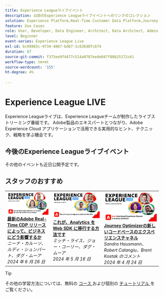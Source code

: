 ```yaml
---
title: Experience Leagueライブイベント
description: 以前のExperience Leagueライブイベントへのリンクのコレクション
solution: Experience Platform,Real-Time Customer Data Platform,Journey Optimizer,Experience Manager,Target,Audience Manager,Analytics
feature: Use Cases
role: User, Developer, Data Engineer, Architect, Data Architect, Admin, Leader
level: Beginner
event-series: Experience League Live
exl-id: bc99865c-9734-4067-bd67-1c636d8fc6f4
duration: 67
source-git-commit: f375ee9f4477c514a0787eede047f80b25172c61
workflow-type: tm+mt
source-wordcount: '155'
ht-degree: 4%

---
```


# Experience League LIVE

Experience Leagueライブは、Experience Leagueチームが制作したライブストリーミング番組です。  Adobe製品のエキスパートとつながり、Adobe Experience Cloud アプリケーションで活用できる実用的なヒント、テクニック、戦略を学ぶ機会です。

<div id="upcoming-events">

## 今後のExperience Leagueライブイベント

その他のイベントも近日公開予定です。

<!-- 

<table>
<tr>
  
  <td style="vertical-align: top;"><a href="episodes/exl-live-episode-09-26-24.md">
      <img alt="Experience League LIVE Aug 28" src="episodes/assets/WebBanner-09-26-2024.png">
    </a>
    <div>
      <a href="episodes/exl-live-episode-09-18-24.md">
        <strong>Explore how AI Assistant transforms customer interactions and enhances productivity in Adobe Experience Cloud Applications and Adobe Campaign. </strong>
      </a>
      <br/><em>with Rachel Hannessian, Amarnath Vannararth, and Arthur Lacroix</em>
      <br/><em>September 26, 2024 at 8:30 PT</em>
    </div>
  </td>
</tr>
</table> 

-->

</div>

<div id="recs-overview-body-1"></div>
<div id="recs-overview-body-2"></div>
<div id="recs-overview-body-3"></div>
<div id="recs-overview-body-4"></div>
<div id="recs-overview-body-5"></div>
<div id="recs-overview-body-6"></div>

<div id="past-events">


</div>

## スタッフのおすすめ

<table style="max-width: 1214px;">

<tr>
  <td style="vertical-align: top;"><a href="episodes/exl-live-episode-06-26-24.md">
      <img alt="Experience Leagueライブ 4 月 21 日" src="episodes/assets/WebBanner-June26-2024.jpg">
    </a>
    <div>
      <a href="episodes/exl-live-episode-06-26-24.md">
        <strong> 最新のAdobe Real-Time CDP リリースによって、ビジネスにどう影響するか </strong>
      </a>
      <br/><em> ニーナ・カルーソ、ルディ・シュンパート、ダグ・ムーア </em>
      <br/><em>2024 年 6 月 26 日 </em>
    </div>
  </td>

<td style="vertical-align: top;">
    <a href="episodes/exl-live-episode-05-16-24.md">
      <img alt="Experience League LIVE EP8" src="episodes/assets/WebBanner-May16-2024.jpg">
    </a>
    <div>
      <a href="episodes/exl-live-episode-05-16-24.md"><strong> これが、Analytics を Web SDK に移行する方法です </strong></a>
      <br/><em> ミッチ・ライス、ジョー・コーリー、ダグ・ムーア </em>
      <br/><em>2024 年 5 月 16 日 </em>
    </div>
  </td>

<td style="vertical-align: top;">
    <a href="episodes/exl-live-episode-05-26-22.md">
      <img alt="5 月 26 日（PT）Experience League" src="episodes/assets/WebBanner-Apr24-2024.jpg">
    </a>
    <div>
      <a href="episodes/exl-live-episode-04-24-24.md">
        <strong>Journey Optimizerの新しいコードベースのエクスペリエンスチャネル </strong>
      </a>
      <br/><em>Sandra Hausmann、Robert Calangiu、Brent Kostak のコメント </em>
      <br/><em>2024 年 4 月 24 日 </em>
    </div>
  </td>
  </tr>

</table>


>[!TIP]
>
>その他の学習方法については、無料の [ コース ](https://experienceleague.adobe.com/?lang=ja#dashboard/learning) および個別の [ チュートリアル ](https://experienceleague.adobe.com/docs/home-tutorials.html?lang=ja) をご覧ください。
